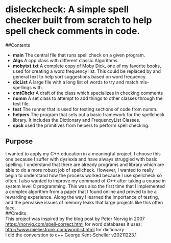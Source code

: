 # disleckcheck: A simple spell checker built from scratch to help spell check comments in code.
##Contents
* **main**
  The central file that runs spell check on a given program.  
* **Algs**
  A cpp class with different classic Algorithms.
* **mobytxt.txt**
  A complete copy of Moby Dick, one of my favorite books, used for creating a word frequency list. This could be replaced by and general text to help sort suggestions based on word frequency.
* **dicList**
  A large file with a long list of words to try and match mis-spellings with.
* **cmtChckr**
  A draft of the class which specializes in checking comments
* **numm**
  A set class to attempt to add things to other classes through the test file.
* **test**
  The runner that is used for testing sections of code from numm.
* **helpers**
  The program that sets out a basic framework for the spellcheck library. It includes the Dictionary and FrequencyList Classes.
* **spck**
  used the primitives from helpers to perform spell checking.
## Purpose
I wanted to apply my C++ education in a meaningful project. I choose this one because I suffer with dyslexia and have always struggled with basic spelling.
I understand that there are already programs and library which are able to do a more robust job of spellcheck. However, I wanted to really begin to understand how the process worked because I use spellcheck so often. I also wanted to improve my command of C++ after taking a course in system level C programming. This was also the first time that I implemented a complex algorithm from a paper that I found online and proved to be a rewarding experience. Along the way I learned the importance of testing, and the pervasive issues of memory leaks that large projects like this often face.     
##Credits  
This project was inspired by the blog post by Peter Norvig in 2007
https://norvig.com/spell-correct.html
for word databases it uses:  
http://www.mieliestronk.com/wordlist.html for dictionary   
I did the converstion to c++
George Kent-Scheller
v20211223.1
